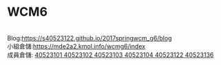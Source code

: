 # WCM6

<br/>
Blog:<a href="https://s40523102.github.io/2017springwcm_g6/blog">https://s40523122.github.io/2017springwcm_g6/blog</a> <br/>
小組倉儲:<a href="https://mde2a2.kmol.info/wcmg6/index">https://mde2a2.kmol.info/wcmg6/index </a> <br/>
成員倉儲:
<a href="https://github.com/s40523101">40523101 </a>
<a href="https://github.com/s40523102">40523102 </a>
<a href="https://github.com/s40523103">40523103 </a>
<a href="https://github.com/s40523104">40523104 </a>
<a href="https://github.com/s40523122">40523122 </a>
<a href="https://github.com/s40523136">40523136 </a>
